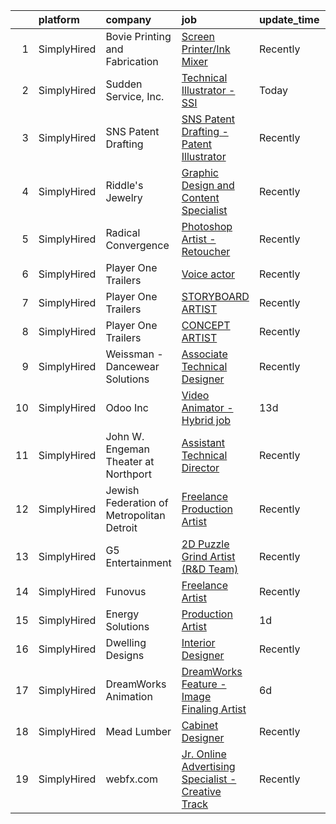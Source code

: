 

|    | platform    | company                                   | job                                                                                                                                                             | update_time   | location          |
|---:|:------------|:------------------------------------------|:----------------------------------------------------------------------------------------------------------------------------------------------------------------|:--------------|:------------------|
|  1 | SimplyHired | Bovie Printing and Fabrication            | [Screen Printer/Ink Mixer](https://www.simplyhired.com/job/3-BVycnuNYmkD8aXHLCcg4naTezqTkPG4c1PnXR2mBv7iz91RhzgQg?q=technical+artist)                           | Recently      | Bow, NH           |
|  2 | SimplyHired | Sudden Service, Inc.                      | [Technical Illustrator - SSI](https://www.simplyhired.com/job/gAeckg6Jr1VO6eqgACJXjA6ZgqdeWgqyUpvpZW_PcvThRH08YjcTMw?q=technical+artist)                        | Today         | Clinton, MS       |
|  3 | SimplyHired | SNS Patent Drafting                       | [SNS Patent Drafting - Patent Illustrator](https://www.simplyhired.com/job/XzJD5wCm0woOTg4Ga7DOrkZVAmXZqeGsgE36MHnlGarupVtR2GsZAw?q=technical+artist)           | Recently      | United States     |
|  4 | SimplyHired | Riddle's Jewelry                          | [Graphic Design and Content Specialist](https://www.simplyhired.com/job/EMGrwqSVcqAzVWpx-uxYYKuZlkiu_Zhiz-MgHfmbgT8eAc1XfF2Iyw?q=technical+artist)              | Recently      | Rapid City, SD    |
|  5 | SimplyHired | Radical Convergence                       | [Photoshop Artist - Retoucher](https://www.simplyhired.com/job/7jJNi-ObK5dYrqRm9YIhjpFVV2BVuYuDmVdkrNSaQBwE9D_T1DkLZA?q=technical+artist)                       | Recently      | Herndon, VA       |
|  6 | SimplyHired | Player One Trailers                       | [Voice actor](https://www.simplyhired.com/job/spDD-EJ3TjYBjE8eMRZ9eEmKaVlWQD6z3yRQeU5qhxOkgExTKczNWQ?q=technical+artist)                                        | Recently      | Bellingham, WA    |
|  7 | SimplyHired | Player One Trailers                       | [STORYBOARD ARTIST](https://www.simplyhired.com/job/WsM3HESh11erc7gbrwmB9wOuLc4G8EpuzkIDIBZRmQv2tJ5MIdyzZQ?q=technical+artist)                                  | Recently      | Bellingham, WA    |
|  8 | SimplyHired | Player One Trailers                       | [CONCEPT ARTIST](https://www.simplyhired.com/job/NHSymmraphyw8uHdSkV5Et_VVAdt0q4UIaYh_zD91KukT2nlM8P-Uw?q=technical+artist)                                     | Recently      | Bellingham, WA    |
|  9 | SimplyHired | Weissman - Dancewear Solutions            | [Associate Technical Designer](https://www.simplyhired.com/job/nKLyV4uiSfeKrSwc13zURriHvEdy7zEXNSnWqgiMkKQXTOprYoXeYg?q=technical+artist)                       | Recently      | St. Louis, MO     |
| 10 | SimplyHired | Odoo Inc                                  | [Video Animator - Hybrid job](https://www.simplyhired.com/job/CdqHujNKEzEEjpBxjU_JEPdvLgQ28ESf7iQux-sNEo-_ou-JVFrboA?q=technical+artist)                        | 13d           | San Francisco, CA |
| 11 | SimplyHired | John W. Engeman Theater at Northport      | [Assistant Technical Director](https://www.simplyhired.com/job/F4y5vdNYUrxikMnSUcK90rP3Ci9U65A5VH8NyWM_lXJ5gmyatX1GdQ?q=technical+artist)                       | Recently      | Northport, NY     |
| 12 | SimplyHired | Jewish Federation of Metropolitan Detroit | [Freelance Production Artist](https://www.simplyhired.com/job/oy2EPBxOZr8Kwk7YgmFRo5PpEU4UOWHDL6NxeFZ3gpm4U2SRn7mh3Q?q=technical+artist)                        | Recently      | Remote            |
| 13 | SimplyHired | G5 Entertainment                          | [2D Puzzle Grind Artist (R&D Team)](https://www.simplyhired.com/job/SJOPqL2qiKkM9rMMgapEPJHA5-0Xo4pALt7BC3oij1izYhWtRWXf5w?q=technical+artist)                  | Recently      | Remote            |
| 14 | SimplyHired | Funovus                                   | [Freelance Artist](https://www.simplyhired.com/job/wucjFvZG2JRNmwrYnLbwDVT3_DRVHLxMd8BzmWlUbytgTfm8cythdg?q=technical+artist)                                   | Recently      | Remote            |
| 15 | SimplyHired | Energy Solutions                          | [Production Artist](https://www.simplyhired.com/job/7JNEf5N3LoJLY8fGAmal_lCeBV_bWhwM2l-Lw1aRHpNVA-pyTVy0aQ?q=technical+artist)                                  | 1d            | Remote            |
| 16 | SimplyHired | Dwelling Designs                          | [Interior Designer](https://www.simplyhired.com/job/Otz4uF2QUs_dtDoQD50aztC9dDWrEam_aaKX3cfZ8ekwsQ7Jd0WHxw?q=technical+artist)                                  | Recently      | Minneapolis, MN   |
| 17 | SimplyHired | DreamWorks Animation                      | [DreamWorks Feature - Image Finaling Artist](https://www.simplyhired.com/job/fewdx6b1Cq8Xs3ULI8ukjzQO4p_3J37qD7LDKpK-GhWMupipodAKHg?q=technical+artist)         | 6d            | Glendale, CA      |
| 18 | SimplyHired | Mead Lumber                               | [Cabinet Designer](https://www.simplyhired.com/job/FDC5kXVP7k2NtMzXz-anB75MbWASU9wjfyacIf56q67_rQAeSro0dA?q=technical+artist)                                   | Recently      | Manhattan, KS     |
| 19 | SimplyHired | webfx.com                                 | [Jr. Online Advertising Specialist - Creative Track](https://www.simplyhired.com/job/VUNhmOdoe-u5M2933K6VGehkewPr-jiQJ3zQcNu-iMljZIL-5xZ0Rg?q=technical+artist) | Recently      | Harrisburg, PA    |